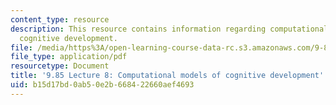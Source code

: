 ```yaml
---
content_type: resource
description: This resource contains information regarding computational models of
  cognitive development.
file: /media/https%3A/open-learning-course-data-rc.s3.amazonaws.com/9-85-infant-and-early-childhood-cognition-fall-2012/b15d17bd0ab50e2b668422660aef4693_MIT9_85F12_lec8_comptmod.pdf
file_type: application/pdf
resourcetype: Document
title: '9.85 Lecture 8: Computational models of cognitive development'
uid: b15d17bd-0ab5-0e2b-6684-22660aef4693
---
```

